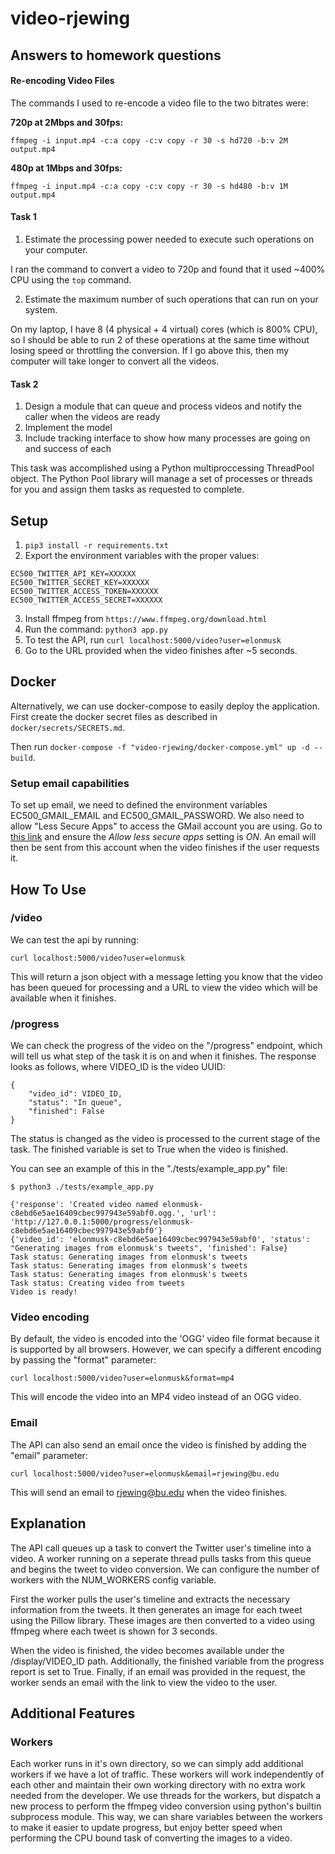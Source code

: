 # video-rjewing

## Answers to homework questions
#### Re-encoding Video Files
The commands I used to re-encode a video file to the two bitrates were:

**720p at 2Mbps and 30fps:**
```
ffmpeg -i input.mp4 -c:a copy -c:v copy -r 30 -s hd720 -b:v 2M output.mp4
```
**480p at 1Mbps and 30fps:**
```
ffmpeg -i input.mp4 -c:a copy -c:v copy -r 30 -s hd480 -b:v 1M output.mp4
```

#### Task 1
1. Estimate the processing power needed to execute such operations on your computer.
   
I ran the command to convert a video to 720p and found that it used ~400% CPU using the `top` command.

2. Estimate the maximum number of such operations that can run on your system.

On my laptop, I have 8 (4 physical + 4 virtual) cores (which is 800% CPU), so I should be able to run 2 of these operations at the same time without losing speed or throttling the conversion. If I go above this, then my computer will take longer to convert all the videos.

#### Task 2
1. Design a module that can queue and process videos and notify the caller when the videos are ready
2. Implement the model
3. Include tracking interface to show how many processes are going on and success of each

This task was accomplished using a Python multiproccessing ThreadPool object. The Python Pool library will manage a set of processes or threads for you and assign them tasks as requested to complete.

## Setup

1. `pip3 install -r requirements.txt`
2. Export the environment variables with the proper values:
```
EC500_TWITTER_API_KEY=XXXXXX
EC500_TWITTER_SECRET_KEY=XXXXXX
EC500_TWITTER_ACCESS_TOKEN=XXXXXX
EC500_TWITTER_ACCESS_SECRET=XXXXXX
```
3. Install ffmpeg from ```https://www.ffmpeg.org/download.html```
4. Run the command: `python3 app.py`
5. To test the API, run `curl localhost:5000/video?user=elonmusk`
6. Go to the URL provided when the video finishes after ~5 seconds.

## Docker
Alternatively, we can use docker-compose to easily deploy the application. First create the docker secret files as described in `docker/secrets/SECRETS.md`.

Then run `docker-compose -f "video-rjewing/docker-compose.yml" up -d --build`.


### Setup email capabilities
To set up email, we need to defined the environment variables EC500_GMAIL_EMAIL and EC500_GMAIL_PASSWORD. We also need to allow "Less Secure Apps" to access the GMail account you are using. Go to [this link](https://myaccount.google.com/u/3/lesssecureapps?pageId=none) and ensure the *Allow less secure apps* setting is *ON*. An email will then be sent from this account when the video finishes if the user requests it.

## How To Use
### /video
We can test the api by running:
```
curl localhost:5000/video?user=elonmusk
```
This will return a json object with a message letting you know that the video has been queued for processing and a URL to view the video which will be available when it finishes. 

### /progress
We can check the progress of the video on the "/progress" endpoint, which will tell us what step of the task it is on and when it finishes. The response looks as follows, where VIDEO_ID is the video UUID:
```
{
    "video_id": VIDEO_ID,
    "status": "In queue",
    "finished": False
}
```
The status is changed as the video is processed to the current stage of the task. The finished variable is set to True when the video is finished.

You can see an example of this in the "./tests/example_app.py" file:
```
$ python3 ./tests/example_app.py

{'response': 'Created video named elonmusk-c8ebd6e5ae16409cbec997943e59abf0.ogg.', 'url': 'http://127.0.0.1:5000/progress/elonmusk-c8ebd6e5ae16409cbec997943e59abf0'}
{'video_id': 'elonmusk-c8ebd6e5ae16409cbec997943e59abf0', 'status': "Generating images from elonmusk's tweets", 'finished': False}
Task status: Generating images from elonmusk's tweets
Task status: Generating images from elonmusk's tweets
Task status: Generating images from elonmusk's tweets
Task status: Creating video from tweets
Video is ready!
```

### Video encoding
By default, the video is encoded into the 'OGG' video file format because it is supported by all browsers. However, we can specify a different encoding by passing the "format" parameter:
```
curl localhost:5000/video?user=elonmusk&format=mp4
```
This will encode the video into an MP4 video instead of an OGG video.

### Email
The API can also send an email once the video is finished by adding the "email" parameter:
```
curl localhost:5000/video?user=elonmusk&email=rjewing@bu.edu
```
This will send an email to rjewing@bu.edu when the video finishes.

## Explanation
The API call queues up a task to convert the Twitter user's timeline into a video. A worker running on a seperate thread pulls tasks from this queue and begins the tweet to video conversion. We can configure the number of workers with the NUM_WORKERS config variable.

First the worker pulls the user's timeline and extracts the necessary information from the tweets. It then generates an image for each tweet using the Pillow library. These images are then converted to a video using ffmpeg where each tweet is shown for 3 seconds.

When the video is finished, the video becomes available under the /display/VIDEO_ID path. Additionally, the finished variable from the progress report is set to True. Finally, if an email was provided in the request, the worker sends an email with the link to view the video to the user.

## Additional Features
### Workers
Each worker runs in it's own directory, so we can simply add additional workers if we have a lot of traffic. These workers will work independently of each other and maintain their own working directory with no extra work needed from the developer. We use threads for the workers, but dispatch a new process to perform the ffmpeg video conversion using python's builtin subprocess module. This way, we can share variables between the workers to make it easier to update progress, but enjoy better speed when performing the CPU bound task of converting the images to a video.


